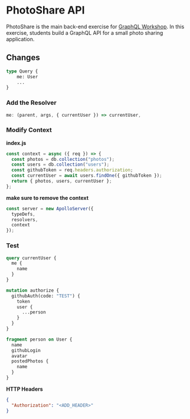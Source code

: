 # PhotoShare API

PhotoShare is the main back-end exercise for [GraphQL Workshop](https://www.graphqlworkshop.com). In this exercise, students build a GraphQL API for a small photo sharing application.

## Changes

```graphql
type Query {
    me: User
    ...
}
```

### Add the Resolver

```javascript
me: (parent, args, { currentUser }) => currentUser,
```

### Modify Context

**index.js**

```javascript
const context = async ({ req }) => {
  const photos = db.collection("photos");
  const users = db.collection("users");
  const githubToken = req.headers.authorization;
  const currentUser = await users.findOne({ githubToken });
  return { photos, users, currentUser };
};
```

**make sure to remove the context**

```javascript
const server = new ApolloServer({
  typeDefs,
  resolvers,
  context
});
```

### Test

```graphql
query currentUser {
  me {
    name
  }
}

mutation authorize {
  githubAuth(code: "TEST") {
    token
    user {
      ...person
    }
  }
}

fragment person on User {
  name
  githubLogin
  avatar
  postedPhotos {
    name
  }
}
```

**HTTP Headers**

```json
{
  "Authorization": "<ADD_HEADER>"
}
```
